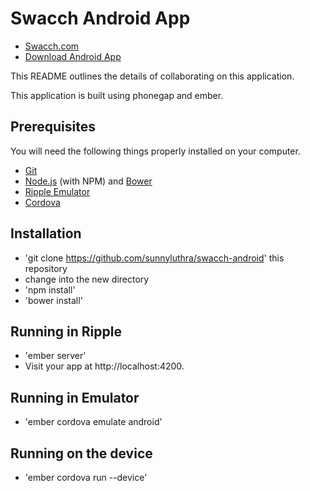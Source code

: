 # Swacch Android App

* [Swacch.com](http://swacch.com)
* [Download Android App](https://play.google.com/store/apps/details?id=com.mrova.swacch#)

This README outlines the details of collaborating on this application.

This application is built using phonegap and ember.


## Prerequisites

You will need the following things properly installed on your computer.

* [Git](http://git-scm.com/)
* [Node.js](http://nodejs.org/) (with NPM) and [Bower](http://bower.io/)
* [Ripple Emulator](https://chrome.google.com/webstore/detail/ripple-emulator-beta/geelfhphabnejjhdalkjhgipohgpdnoc?hl=en)
* [Cordova](https://www.npmjs.org/package/cordova)

## Installation

* 'git clone https://github.com/sunnyluthra/swacch-android' this repository
* change into the new directory
* 'npm install'
* 'bower install'

## Running in Ripple

* 'ember server'
* Visit your app at http://localhost:4200.

## Running in Emulator

* 'ember cordova emulate android'

## Running on the device

* 'ember cordova run --device'